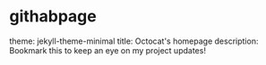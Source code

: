 # githabpage
theme: jekyll-theme-minimal
title: Octocat's homepage
description: Bookmark this to keep an eye on my project updates!
